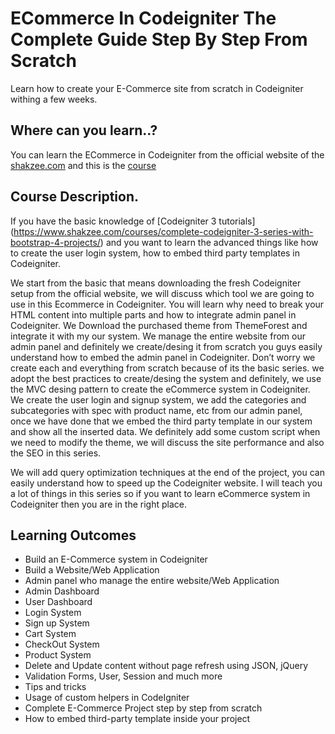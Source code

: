 # ECommerce In Codeigniter The Complete Guide Step By Step From Scratch
Learn how to create your E-Commerce site from scratch in Codeigniter withing a few weeks.

## Where can you learn..?
You can learn the ECommerce in Codeigniter from the official website of the [shakzee.com]() and this is the [course](https://www.shakzee.com/courses/e-commerce-in-codeigniter-the-complete-guide-step-by-step-from-scratch/) 

## Course Description.
If you have the basic knowledge of [Codeigniter 3 tutorials] (https://www.shakzee.com/courses/complete-codeigniter-3-series-with-bootstrap-4-projects/) and you want to learn the advanced things like how to create the user login system, how to embed third party templates in Codeigniter.

We start from the basic that means downloading the fresh Codeigniter setup from the official website, we will discuss which tool we are going to use in this Ecommerce in Codeigniter. You will learn why need to break your HTML content into multiple parts and how to integrate admin panel in Codeigniter. We Download the purchased theme from ThemeForest and integrate it with my our system. We manage the entire website from our admin panel and definitely we create/desing it from scratch you guys easily understand how to embed the admin panel in Codeigniter.
Don’t worry we create each and everything from scratch because of its the basic series. we adopt the best practices to create/desing the system and definitely, we use the MVC desing pattern to create the eCommerce system in Codeigniter.
We create the user login and signup system, we add the categories and subcategories with spec with product name, etc from our admin panel, once we have done that we embed the third party template in our system and show all the inserted data. We definitely add some custom script when we need to modify the theme, we will discuss the site performance and also the SEO in this series.

We will add query optimization techniques at the end of the project, you can easily understand how to speed up the Codeigniter website. I will teach you a lot of things in this series so if you want to learn eCommerce system in Codeigniter then you are in the right place.

## Learning Outcomes
- Build an E-Commerce system in Codeigniter
- Build a Website/Web Application
- Admin panel who manage the entire website/Web Application
- Admin Dashboard
- User Dashboard
- Login System
- Sign up System
- Cart System
- CheckOut System
- Product System
- Delete and Update content without page refresh using JSON, jQuery
- Validation Forms, User, Session and much more
- Tips and tricks
- Usage of custom helpers in CodeIgniter
- Complete E-Commerce Project step by step from scratch
- How to embed third-party template inside your project